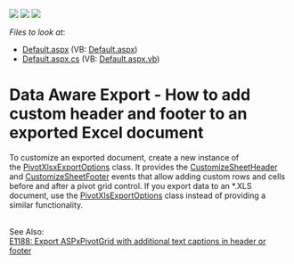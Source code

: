 <!-- default badges list -->
![](https://img.shields.io/endpoint?url=https://codecentral.devexpress.com/api/v1/VersionRange/128577092/21.2.3%2B)
[![](https://img.shields.io/badge/Open_in_DevExpress_Support_Center-FF7200?style=flat-square&logo=DevExpress&logoColor=white)](https://supportcenter.devexpress.com/ticket/details/T355654)
[![](https://img.shields.io/badge/📖_How_to_use_DevExpress_Examples-e9f6fc?style=flat-square)](https://docs.devexpress.com/GeneralInformation/403183)
<!-- default badges end -->
<!-- default file list -->
*Files to look at*:

* [Default.aspx](./CS/Default.aspx) (VB: [Default.aspx](./VB/Default.aspx))
* [Default.aspx.cs](./CS/Default.aspx.cs) (VB: [Default.aspx.vb](./VB/Default.aspx.vb))
<!-- default file list end -->
# Data Aware Export - How to add custom header and footer to an exported Excel document


<p>To customize an exported document, create a new instance of the <a href="https://documentation.devexpress.com/AspNet/clsDevExpressWebASPxPivotGridPivotXlsxExportOptionstopic.aspx">PivotXlsxExportOptions</a> class. It provides the <a href="https://documentation.devexpress.com/CoreLibraries/DevExpressXtraPrintingXlsxExportOptionsEx_CustomizeSheetHeadertopic.aspx">CustomizeSheetHeader</a> and <a href="https://documentation.devexpress.com/CoreLibraries/DevExpressXtraPrintingXlsxExportOptionsEx_CustomizeSheetFootertopic.aspx">CustomizeSheetFooter</a> events that allow adding custom rows and cells before and after a pivot grid control. If you export data to an *.XLS document, use the <a href="https://documentation.devexpress.com/AspNet/clsDevExpressWebASPxPivotGridPivotXlsExportOptionstopic.aspx">PivotXlsExportOptions</a> class instead of providing a similar functionality. </p>
<br>See Also:<br><a href="https://www.devexpress.com/Support/Center/p/E1188">E1188: Export ASPxPivotGrid with additional text captions in header or footer</a>

<br/>


